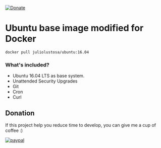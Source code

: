 [![Donate](https://img.shields.io/badge/Donate-PayPal-green.svg)](https://www.paypal.com/cgi-bin/webscr?cmd=_donations&business=E3G6KRHXDUF98&lc=US&item_name=Help%20Developer%20Julio%20Lustosa&currency_code=USD&bn=PP%2dDonationsBF%3abtn_donateCC_LG%2egif%3aNonHosted)

# Ubuntu base image modified for Docker
```shell
docker pull juliolustosa/ubuntu:16.04
```

### What's included?

* Ubuntu 16.04 LTS as base system.
* Unattended Security Upgrades
* Git
* Cron
* Curl

## Donation
If this project help you reduce time to develop, you can give me a cup of coffee :)

[![paypal](https://www.paypalobjects.com/en_US/i/btn/btn_donateCC_LG.gif)](https://www.paypal.com/cgi-bin/webscr?cmd=_donations&business=E3G6KRHXDUF98&lc=US&item_name=Help%20Developer%20Julio%20Lustosa&currency_code=USD&bn=PP%2dDonationsBF%3abtn_donateCC_LG%2egif%3aNonHosted)
